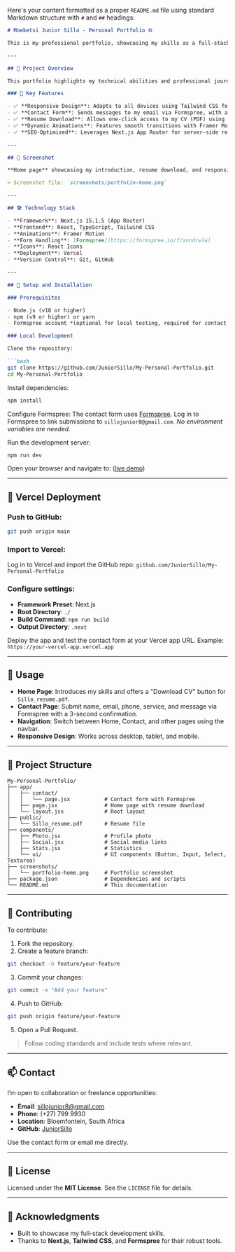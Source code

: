 Here's your content formatted as a proper `README.md` file using standard Markdown structure with `#` and `##` headings:

````markdown
# Moeketsi Junior Sillo - Personal Portfolio 🌐

This is my professional portfolio, showcasing my skills as a full-stack software developer. Built with **Next.js** and deployed on **Vercel**, it features a modern, responsive design with a contact form and resume download, demonstrating my expertise in creating user-centric web applications.

---

## 🚀 Project Overview

This portfolio highlights my technical abilities and professional journey. It’s designed for performance, accessibility, and visual appeal, serving as a platform to connect with potential employers and clients.

### 🔑 Key Features

- ✅ **Responsive Design**: Adapts to all devices using Tailwind CSS for a seamless user experience.  
- ✅ **Contact Form**: Sends messages to my email via Formspree, with a confirmation message for clarity.  
- ✅ **Resume Download**: Allows one-click access to my CV (PDF) using client-side JavaScript.  
- ✅ **Dynamic Animations**: Features smooth transitions with Framer Motion for an engaging interface.  
- ✅ **SEO-Optimized**: Leverages Next.js App Router for server-side rendering and search visibility.

---

## 📸 Screenshot

**Home page** showcasing my introduction, resume download, and responsive design.

> Screenshot file: `screenshots/portfolio-home.png`

---

## 🛠️ Technology Stack

- **Framework**: Next.js 15.1.5 (App Router)  
- **Frontend**: React, TypeScript, Tailwind CSS  
- **Animations**: Framer Motion  
- **Form Handling**: [Formspree](https://formspree.io/f/xnndrwlw)  
- **Icons**: React Icons  
- **Deployment**: Vercel  
- **Version Control**: Git, GitHub  

---

## 🔧 Setup and Installation

### Prerequisites

- Node.js (v18 or higher)  
- npm (v9 or higher) or yarn  
- Formspree account *(optional for local testing, required for contact form submissions)*

### Local Development

Clone the repository:

```bash
git clone https://github.com/JuniorSillo/My-Personal-Portfolio.git
cd My-Personal-Portfolio
````

Install dependencies:

```bash
npm install
```

Configure Formspree:
The contact form uses [Formspree](https://formspree.io/f/xnndrwlw). Log in to Formspree to link submissions to `sillojunior8@gmail.com`.
*No environment variables are needed.*

Run the development server:

```bash
npm run dev
```

Open your browser and navigate to:
([live demo](https://my-personal-portfolio-phi-five.vercel.app/))

---

## 🚀 Vercel Deployment

### Push to GitHub:

```bash
git push origin main
```

### Import to Vercel:

Log in to Vercel and import the GitHub repo:
`github.com/JuniorSillo/My-Personal-Portfolio`

### Configure settings:

* **Framework Preset**: Next.js
* **Root Directory**: `./`
* **Build Command**: `npm run build`
* **Output Directory**: `.next`

Deploy the app and test the contact form at your Vercel app URL.
Example: `https://your-vercel-app.vercel.app`

---

## 📖 Usage

* **Home Page**: Introduces my skills and offers a "Download CV" button for `Sillo_resume.pdf`.
* **Contact Page**: Submit name, email, phone, service, and message via Formspree with a 3-second confirmation.
* **Navigation**: Switch between Home, Contact, and other pages using the navbar.
* **Responsive Design**: Works across desktop, tablet, and mobile.

---

## 📂 Project Structure

```
My-Personal-Portfolio/
├── app/
│   ├── contact/
│   │   └── page.jsx           # Contact form with Formspree
│   ├── page.jsx               # Home page with resume download
│   └── layout.jsx             # Root layout
├── public/
│   └── Sillo_resume.pdf       # Resume file
├── components/
│   ├── Photo.jsx              # Profile photo
│   ├── Social.jsx             # Social media links
│   ├── Stats.jsx              # Statistics
│   └── ui/                    # UI components (Button, Input, Select, Textarea)
├── screenshots/
│   └── portfolio-home.png     # Portfolio screenshot
├── package.json               # Dependencies and scripts
└── README.md                  # This documentation
```

---

## 🤝 Contributing

To contribute:

1. Fork the repository.
2. Create a feature branch:

```bash
git checkout -b feature/your-feature
```

3. Commit your changes:

```bash
git commit -m "Add your feature"
```

4. Push to GitHub:

```bash
git push origin feature/your-feature
```

5. Open a Pull Request.

> Follow coding standards and include tests where relevant.

---

## 📫 Contact

I’m open to collaboration or freelance opportunities:

* **Email**: [sillojunior8@gmail.com](mailto:sillojunior8@gmail.com)
* **Phone**: (+27) 799 9930
* **Location**: Bloemfontein, South Africa
* **GitHub**: [JuniorSillo](https://github.com/JuniorSillo)

Use the contact form or email me directly.

---

## 📜 License

Licensed under the **MIT License**.
See the `LICENSE` file for details.

---

## 🙏 Acknowledgments

* Built to showcase my full-stack development skills.
* Thanks to **Next.js**, **Tailwind CSS**, and **Formspree** for their robust tools.
